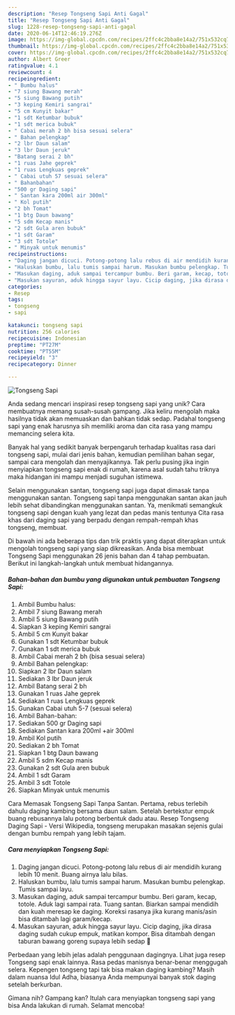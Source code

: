 ```yaml
---
description: "Resep Tongseng Sapi Anti Gagal"
title: "Resep Tongseng Sapi Anti Gagal"
slug: 1228-resep-tongseng-sapi-anti-gagal
date: 2020-06-14T12:46:19.276Z
image: https://img-global.cpcdn.com/recipes/2ffc4c2bba8e14a2/751x532cq70/tongseng-sapi-foto-resep-utama.jpg
thumbnail: https://img-global.cpcdn.com/recipes/2ffc4c2bba8e14a2/751x532cq70/tongseng-sapi-foto-resep-utama.jpg
cover: https://img-global.cpcdn.com/recipes/2ffc4c2bba8e14a2/751x532cq70/tongseng-sapi-foto-resep-utama.jpg
author: Albert Greer
ratingvalue: 4.1
reviewcount: 4
recipeingredient:
- " Bumbu halus"
- "7 siung Bawang merah"
- "5 siung Bawang putih"
- "3 keping Kemiri sangrai"
- "5 cm Kunyit bakar"
- "1 sdt Ketumbar bubuk"
- "1 sdt merica bubuk"
- " Cabai merah 2 bh bisa sesuai selera"
- " Bahan pelengkap"
- "2 lbr Daun salam"
- "3 lbr Daun jeruk"
- "Batang serai 2 bh"
- "1 ruas Jahe geprek"
- "1 ruas Lengkuas geprek"
- " Cabai utuh 57 sesuai selera"
- " Bahanbahan"
- "500 gr Daging sapi"
- " Santan kara 200ml air 300ml"
- " Kol putih"
- "2 bh Tomat"
- "1 btg Daun bawang"
- "5 sdm Kecap manis"
- "2 sdt Gula aren bubuk"
- "1 sdt Garam"
- "3 sdt Totole"
- " Minyak untuk menumis"
recipeinstructions:
- "Daging jangan dicuci. Potong-potong lalu rebus di air mendidih kurang lebih 10 menit. Buang airnya lalu bilas."
- "Haluskan bumbu, lalu tumis sampai harum. Masukan bumbu pelengkap. Tumis sampai layu."
- "Masukan daging, aduk sampai tercampur bumbu. Beri garam, kecap, totole. Aduk lagi sampai rata. Tuang santan. Biarkan sampai mendidih dan kuah meresap ke daging. Koreksi rasanya jika kurang manis/asin bisa ditambah lagi garam/kecap."
- "Masukan sayuran, aduk hingga sayur layu. Cicip daging, jika dirasa daging sudah cukup empuk, matikan kompor. Bisa ditambah dengan taburan bawang goreng supaya lebih sedap 🤤"
categories:
- Resep
tags:
- tongseng
- sapi

katakunci: tongseng sapi 
nutrition: 256 calories
recipecuisine: Indonesian
preptime: "PT27M"
cooktime: "PT55M"
recipeyield: "3"
recipecategory: Dinner

---
```



![Tongseng Sapi](https://img-global.cpcdn.com/recipes/2ffc4c2bba8e14a2/751x532cq70/tongseng-sapi-foto-resep-utama.jpg)

Anda sedang mencari inspirasi resep tongseng sapi yang unik? Cara membuatnya memang susah-susah gampang. Jika keliru mengolah maka hasilnya tidak akan memuaskan dan bahkan tidak sedap. Padahal tongseng sapi yang enak harusnya sih memiliki aroma dan cita rasa yang mampu memancing selera kita.

Banyak hal yang sedikit banyak berpengaruh terhadap kualitas rasa dari tongseng sapi, mulai dari jenis bahan, kemudian pemilihan bahan segar, sampai cara mengolah dan menyajikannya. Tak perlu pusing jika ingin menyiapkan tongseng sapi enak di rumah, karena asal sudah tahu triknya maka hidangan ini mampu menjadi suguhan istimewa.

Selain menggunakan santan, tongseng sapi juga dapat dimasak tanpa menggunakan santan. Tongseng sapi tanpa menggunakan santan akan jauh lebih sehat dibandingkan menggunakan santan. Ya, menikmati semangkuk tongseng sapi dengan kuah yang lezat dan pedas manis tentunya Cita rasa khas dari daging sapi yang berpadu dengan rempah-rempah khas tongseng, membuat.


Di bawah ini ada beberapa tips dan trik praktis yang dapat diterapkan untuk mengolah tongseng sapi yang siap dikreasikan. Anda bisa membuat Tongseng Sapi menggunakan 26 jenis bahan dan 4 tahap pembuatan. Berikut ini langkah-langkah untuk membuat hidangannya.

<!--inarticleads1-->

##### Bahan-bahan dan bumbu yang digunakan untuk pembuatan Tongseng Sapi:

1. Ambil  Bumbu halus:
1. Ambil 7 siung Bawang merah
1. Ambil 5 siung Bawang putih
1. Siapkan 3 keping Kemiri sangrai
1. Ambil 5 cm Kunyit bakar
1. Gunakan 1 sdt Ketumbar bubuk
1. Gunakan 1 sdt merica bubuk
1. Ambil  Cabai merah 2 bh (bisa sesuai selera)
1. Ambil  Bahan pelengkap:
1. Siapkan 2 lbr Daun salam
1. Sediakan 3 lbr Daun jeruk
1. Ambil Batang serai 2 bh
1. Gunakan 1 ruas Jahe geprek
1. Sediakan 1 ruas Lengkuas geprek
1. Gunakan  Cabai utuh 5-7 (sesuai selera)
1. Ambil  Bahan-bahan:
1. Sediakan 500 gr Daging sapi
1. Sediakan  Santan kara 200ml +air 300ml
1. Ambil  Kol putih
1. Sediakan 2 bh Tomat
1. Siapkan 1 btg Daun bawang
1. Ambil 5 sdm Kecap manis
1. Gunakan 2 sdt Gula aren bubuk
1. Ambil 1 sdt Garam
1. Ambil 3 sdt Totole
1. Siapkan  Minyak untuk menumis


Cara Memasak Tongseng Sapi Tanpa Santan. Pertama, rebus terlebih dahulu daging kambing bersama daun salam. Setelah bertekstur empuk buang rebusannya lalu potong berbentuk dadu atau. Resep Tongseng Daging Sapi - Versi Wikipedia, tongseng merupakan masakan sejenis gulai dengan bumbu rempah yang lebih tajam. 

<!--inarticleads2-->

##### Cara menyiapkan Tongseng Sapi:

1. Daging jangan dicuci. Potong-potong lalu rebus di air mendidih kurang lebih 10 menit. Buang airnya lalu bilas.
1. Haluskan bumbu, lalu tumis sampai harum. Masukan bumbu pelengkap. Tumis sampai layu.
1. Masukan daging, aduk sampai tercampur bumbu. Beri garam, kecap, totole. Aduk lagi sampai rata. Tuang santan. Biarkan sampai mendidih dan kuah meresap ke daging. Koreksi rasanya jika kurang manis/asin bisa ditambah lagi garam/kecap.
1. Masukan sayuran, aduk hingga sayur layu. Cicip daging, jika dirasa daging sudah cukup empuk, matikan kompor. Bisa ditambah dengan taburan bawang goreng supaya lebih sedap 🤤


Perbedaan yang lebih jelas adalah penggunaan dagingnya. Lihat juga resep Tongseng sapi enak lainnya. Rasa pedas manisnya benar-benar menggugah selera. Kepengen tongseng tapi tak bisa makan daging kambing? Masih dalam nuansa Idul Adha, biasanya Anda mempunyai banyak stok daging setelah berkurban. 

Gimana nih? Gampang kan? Itulah cara menyiapkan tongseng sapi yang bisa Anda lakukan di rumah. Selamat mencoba!
